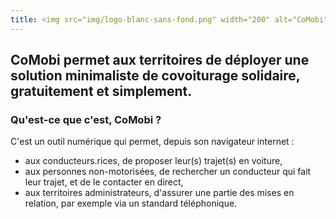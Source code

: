 ```yaml
---
title: <img src="img/logo-blanc-sans-fond.png" width="200" alt="CoMobi">
---
```


## CoMobi permet aux territoires de déployer une solution minimaliste de covoiturage solidaire, gratuitement et simplement.

### Qu'est-ce que c'est, CoMobi ?

C'est un outil numérique qui permet, depuis son navigateur internet :
- aux conducteurs.rices, de proposer leur(s) trajet(s) en voiture, 
- aux personnes non-motorisées, de rechercher un conducteur qui fait leur trajet, et de le contacter en direct,
- aux territoires administrateurs, d'assurer une partie des mises en relation, par exemple via un standard téléphonique.

